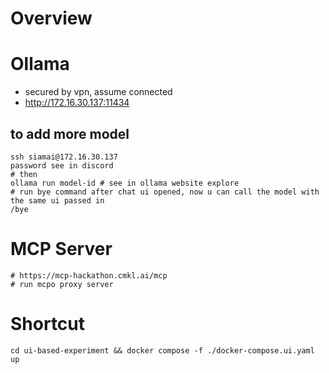 # Overview

# Ollama

- secured by vpn, assume connected
- http://172.16.30.137:11434

## to add more model

```
ssh siamai@172.16.30.137
password see in discord
# then
ollama run model-id # see in ollama website explore
# run bye command after chat ui opened, now u can call the model with the same ui passed in
/bye
```

# MCP Server

```
# https://mcp-hackathon.cmkl.ai/mcp
# run mcpo proxy server

```

# Shortcut

```
cd ui-based-experiment && docker compose -f ./docker-compose.ui.yaml up
```
